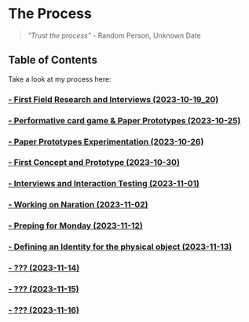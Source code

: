 # The Process

> <em> "Trust the process" </em> - Random Person, Unknown Date

## Table of Contents
Take a look at my process here:

### [- First Field Research and Interviews (2023-10-19_20)](/process/2023-10-19_20)
### [- Performative card game & Paper Prototypes (2023-10-25)](/process/2023-10-25/)
### [- Paper Prototypes Experimentation (2023-10-26)](/process/2023-10-26/)
### [- First Concept and Prototype (2023-10-30)](/process/2023-10-30/)
### [- Interviews and Interaction Testing (2023-11-01)](/process/2023-11-01/)
### [- Working on Naration (2023-11-02)](/process/2023-11-02/)
### [- Preping for Monday (2023-11-12)](/process/2023-11-12/)
### [- Defining an Identity for the physical object (2023-11-13)](/process/2023-11-13/)
### [- ??? (2023-11-14)](/process/2023-11-14/)
### [- ??? (2023-11-15)](/process/2023-11-15/)
### [- ??? (2023-11-16)](/process/2023-11-16/)